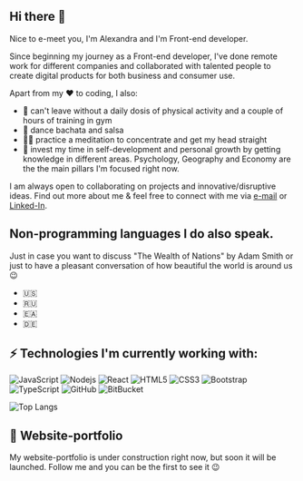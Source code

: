 ## Hi there 👋

Nice to e-meet you, I'm Alexandra and I'm Front-end developer.

Since beginning my journey as a Front-end developer, I've done remote work for different companies and collaborated with talented people to create digital products for both business and consumer use.


Apart from my ❤️ to coding, I also:

- 🏃 can't leave without a daily dosis of physical activity and a couple of hours of training in gym
- 💃 dance bachata and salsa
- 🙌🏻 practice a meditation to concentrate and get my head straight 
- 🧠 invest my time in self-development and personal growth by getting knowledge in different areas. Psychology, Geography and Economy are the the main pillars I'm focused right now.

I am always open to collaborating on projects and innovative/disruptive ideas. 
Find out more about me & feel free to connect with me via [e-mail](alexkuchynsk@gmail.com) or [Linked-In](https://www.linkedin.com/in/alexandra-kuchynskaya/).

## Non-programming languages I do also speak.
Just in case you want to discuss "The Wealth of Nations" by Adam Smith or just to have a pleasant conversation of how beautiful the world is around us 😉
- 🇺🇸
- 🇷🇺
- 🇪🇦
- 🇩🇪

## ⚡ Technologies I'm currently working with:

![JavaScript](https://img.shields.io/badge/-JavaScript-black?style=flat-square&logo=javascript)
![Nodejs](https://img.shields.io/badge/-Nodejs-black?style=flat-square&logo=Node.js)
![React](https://img.shields.io/badge/-React-black?style=flat-square&logo=react)
![HTML5](https://img.shields.io/badge/-HTML5-E34F26?style=flat-square&logo=html5&logoColor=white)
![CSS3](https://img.shields.io/badge/-CSS3-1572B6?style=flat-square&logo=css3)
![Bootstrap](https://img.shields.io/badge/-Bootstrap-563D7C?style=flat-square&logo=bootstrap)
![TypeScript](https://img.shields.io/badge/-TypeScript-blue?style=flat-square&logo=typescript)
![GitHub](https://img.shields.io/badge/-GitHub-181717?style=flat-square&logo=github)
![BitBucket](https://img.shields.io/badge/-BitBucket-darkblue?style=flat-square&logo=bitbucket)

![Top Langs](https://github-readme-stats.vercel.app/api/top-langs/?username=AlexKuchinskaya&hide=TeX&layout=compact)

## 🔧 Website-portfolio
My website-portfolio is under construction right now, but soon it will be launched. Follow me and you can be the first to see it 😉
